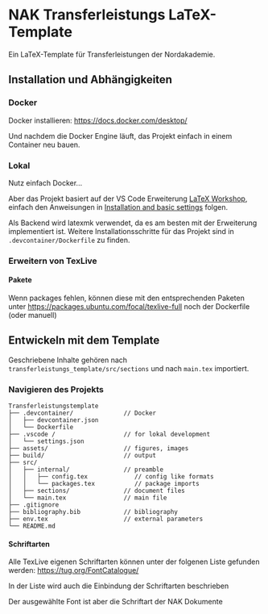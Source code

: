 # NAK Transferleistungs LaTeX-Template
Ein LaTeX-Template für Transferleistungen der Nordakademie.

## Installation und Abhängigkeiten 
### Docker
Docker installieren: https://docs.docker.com/desktop/

Und nachdem die Docker Engine läuft, das Projekt einfach in einem Container neu bauen.

### Lokal
Nutz einfach Docker...

Aber das Projekt basiert auf der VS Code Erweiterung [LaTeX Workshop](https://marketplace.visualstudio.com/items?itemName=James-Yu.latex-workshop), einfach den Anweisungen in [Installation and basic settings](https://github.com/James-Yu/LaTeX-Workshop/wiki/Install) folgen.

Als Backend wird latexmk verwendet, da es am besten mit der Erweiterung implementiert ist. Weitere Installationsschritte für das Projekt sind in `.devcontainer/Dockerfile` zu finden.

### Erweitern von TexLive

#### Pakete

Wenn packages fehlen, können diese mit den entsprechenden Paketen unter https://packages.ubuntu.com/focal/texlive-full noch der Dockerfile (oder manuell)

## Entwickeln mit dem Template

Geschriebene Inhalte gehören nach `transferleistungs_template/src/sections` und nach `main.tex` importiert.



### Navigieren des Projekts

```
Transferleistungstemplate
├── .devcontainer/              // Docker
│   ├── devcontainer.json   
│   └── Dockerfile  
├── .vscode /                   // for lokal development
│   └── settings.json
├── assets/                     // figures, images
├── build/                      // output
├── src/                        
│   ├── internal/               // preamble
│   │   ├── config.tex             // config like formats
│   │   └── packages.tex           // package imports
│   ├── sections/               // document files
│   └── main.tex                // main file
├── .gitignore  
├── bibliography.bib            // bibliography
├── env.tex                     // external parameters
└── README.md
```

#### Schriftarten

Alle TexLive eigenen Schriftarten können unter der folgenen Liste gefunden werden: https://tug.org/FontCatalogue/

In der Liste wird auch die Einbindung der Schriftarten beschrieben

Der ausgewählte Font ist aber die Schriftart der NAK Dokumente